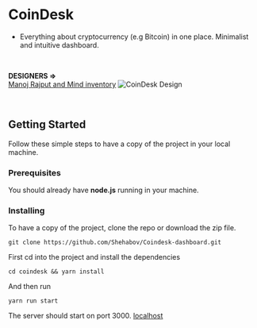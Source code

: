 # CoinDesk 

- Everything about cryptocurrency (e.g Bitcoin) in one place. Minimalist and intuitive dashboard.

<br>

**DESIGNERS =>** <br>
[Manoj Rajput and Mind inventory](https://www.behance.net/gallery/63672347/Coindesk-Dashboard)
![CoinDesk Design](https://mir-s3-cdn-cf.behance.net/project_modules/1400/08a50863672347.5ab8d7a978c49.png)

<br>

## Getting Started

Follow these simple steps to have a copy of the project in your local machine.
<br>

### Prerequisites

You should already have **node.js** running in your machine.
<br>

### Installing
To have a copy of the project, clone the repo or download the zip file.

```
git clone https://github.com/Shehabov/Coindesk-dashboard.git
```

First cd into the project and install the dependencies

```
cd coindesk && yarn install
```

And  then run
```
yarn run start
```

The server should start on port 3000. [localhost](http://localhost:3000)

